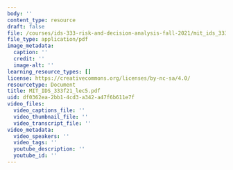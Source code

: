```yaml
---
body: ''
content_type: resource
draft: false
file: /courses/ids-333-risk-and-decision-analysis-fall-2021/mit_ids_333f21_lec52.pdf
file_type: application/pdf
image_metadata:
  caption: ''
  credit: ''
  image-alt: ''
learning_resource_types: []
license: https://creativecommons.org/licenses/by-nc-sa/4.0/
resourcetype: Document
title: MIT_IDS_333f21_lec5.pdf
uid: df0362ea-2bb1-4cd3-a342-a47f6b611e7f
video_files:
  video_captions_file: ''
  video_thumbnail_file: ''
  video_transcript_file: ''
video_metadata:
  video_speakers: ''
  video_tags: ''
  youtube_description: ''
  youtube_id: ''
---
```

